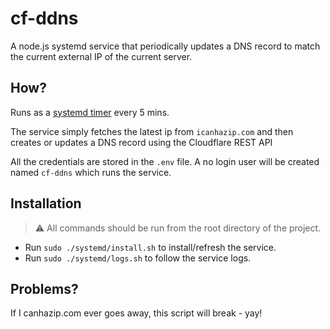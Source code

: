 cf-ddns
=======

A node.js systemd service that periodically updates a DNS record to match the current external IP of the current server.

## How?

Runs as a [systemd timer](./systemd-d/cf-ddns.timer) every 5 mins.

The service simply fetches the latest ip from `icanhazip.com` and then creates or updates a DNS record using the Cloudflare REST API

All the credentials are stored in the `.env` file.  A no login user will be created named `cf-ddns` which runs the service.

## Installation

> ⚠ All commands should be run from the root directory of the project.

- Run `sudo ./systemd/install.sh` to install/refresh the service.
- Run `sudo ./systemd/logs.sh` to follow the service logs.

## Problems?

If I canhazip.com ever goes away, this script will break - yay!
